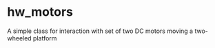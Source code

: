 # hw_motors

A simple class for interaction with set of two DC motors moving a two-wheeled platform
